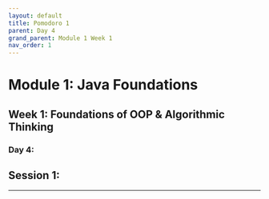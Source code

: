 ```yaml
---
layout: default
title: Pomodoro 1
parent: Day 4
grand_parent: Module 1 Week 1
nav_order: 1
---
```


# Module 1: Java Foundations
## Week 1: Foundations of OOP & Algorithmic Thinking
### Day 4: 
## Session 1: 
---
